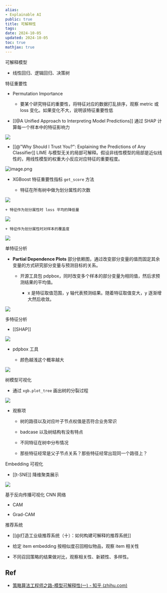 ```yaml
---
alias:
- Explainable AI
public: true
title: 可解释性
tags:
date: 2024-10-05
updated: 2024-10-05
toc: true
mathjax: true
---
```


可解释模型

  + 线性回归、逻辑回归、决策树

特征重要性

  + Permutation Importance

    + 要某个研究特征的重要性，将特征对应的数据打乱排序，观察 metric 或 loss 变化。如果变化不大，说明该特征重要性低

  + [[@A Unified Approach to Interpreting Model Predictions]] 通过 SHAP 计算每一个样本中的特征影响力

![](https://media.xiang578.com/202307151704813-shap.png)

  + [[@"Why Should I Trust You?": Explaining the Predictions of Any Classifier]] LIME 与模型无关的局部可解释。假设非线性模型的局部是近似线性的，用线性模型的权重大小反应对应特征的重要程度。

![image.png](/assets/image_1689411877616_0.png)

  + XGBoost 特征重要性指标 `get_score` 方法


    + 特征在所有树中做为划分属性的次数

![](https://media.xiang578.com/202307151708738.png)

    + 特征作为划分属性时 loss 平均的降低量

![](https://media.xiang578.com/202307151710348.png)

    + 特征作为划分属性时对样本的覆盖度

![](https://media.xiang578.com/202307151710479.png)

单特征分析

  + **Partial Dependence Plots** 部分依赖图，通过改变部分变量的值而固定其余变量的方式研究部分变量与预测目标的关系。

    + 开源工具包 pdpbox，同时改变多个样本的部分变量为相同值，然后求预测结果的平均值。

      + x 是特征取值范围，y 轴代表预测结果。随着特征取值变大，y 逐渐增大然后收敛。

![](https://media.xiang578.com/202307151718453.png)

多特征分析

  + [[SHAP]]

![](https://media.xiang578.com/202307151722861.png)

  + pdpbox 工具

    + 颜色越浅这个概率越大

![](https://media.xiang578.com/202307151720795.png)

树模型可视化

  + 通过 `xgb.plot_tree` 画出树的分裂过程

![](https://media.xiang578.com/202307151731715.png)

  + 观察项

    + 树的路径以及对应叶子节点权值是否符合业务常识

    + badcase 以及树结构有没有特点

    + 不同特征在树中分布情况

    + 那些特征经常是父子节点关系？那些特征经常出现同一个路径上？

Embedding 可视化

  + [[t-SNE]] 降维聚类展示

![](https://media.xiang578.com/202307151733792-tsn.png)

基于反向传播可视化 CNN 网络

  + CAM

  + Grad-CAM

推荐系统

  + [[@打造工业级推荐系统（十）：如何构建可解释的推荐系统]]

  + 给定 item embedding 按相似度召回相似物品，观察 item 相关性

  + 不同召回策略的结果做对比，观察相关性、新颖性、多样性。

## Ref

  + [策略算法工程师之路-模型可解释性(一) - 知乎 (zhihu.com)](https://zhuanlan.zhihu.com/p/104777338)
